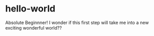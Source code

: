 # hello-world
Absolute Beginnner!
I wonder if this first step will take me into a new exciting wonderful world??
